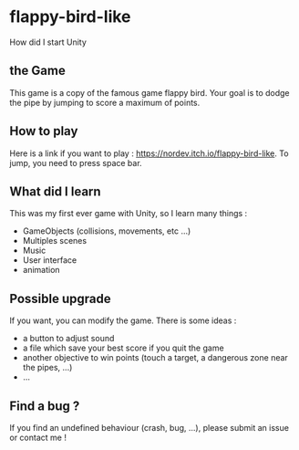# flappy-bird-like

How did I start Unity

## the Game

This game is a copy of the famous game flappy bird. Your goal is to dodge the pipe by jumping to score a maximum of points.

## How to play

Here is a link if you want to play : https://nordev.itch.io/flappy-bird-like.
To jump, you need to press space bar.

## What did I learn

This was my first ever game with Unity, so I learn many things :
- GameObjects (collisions, movements, etc ...)
- Multiples scenes
- Music
- User interface
- animation

## Possible upgrade

If you want, you can modify the game. There is some ideas :
- a button to adjust sound
- a file which save your best score if you quit the game
- another objective to win points (touch a target, a dangerous zone near the pipes, ...)
- ...

## Find a bug ?

If you find an undefined behaviour (crash, bug, ...), please submit an issue or contact me !
